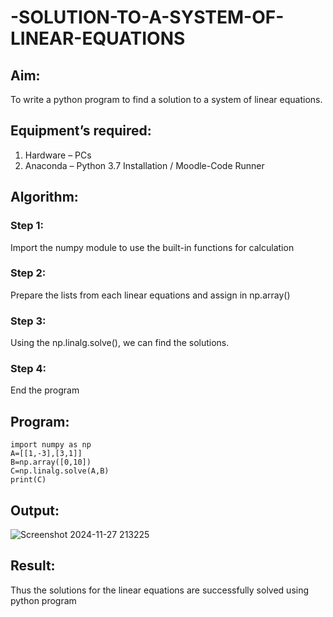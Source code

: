 # -SOLUTION-TO-A-SYSTEM-OF-LINEAR-EQUATIONS
## Aim:
To write a python program to find a solution to a system of linear equations.
## Equipment’s required:
1. 	Hardware – PCs
2. 	Anaconda – Python 3.7 Installation / Moodle-Code Runner
## Algorithm:
### Step 1: 
Import the numpy module to use the built-in functions for calculation
### Step 2: 
Prepare the lists from each linear equations and assign in np.array()
### Step 3: 
Using the np.linalg.solve(), we can find the solutions.
### Step 4: 
End the program
## Program:
```
import numpy as np
A=[[1,-3],[3,1]]
B=np.array([0,10])
C=np.linalg.solve(A,B)
print(C)

```

## Output:
![Screenshot 2024-11-27 213225](https://github.com/user-attachments/assets/c58ae77e-94ea-418b-b2b3-6ff4e30ed1f0)

## Result: 
Thus the solutions for the linear equations are successfully solved using python program

